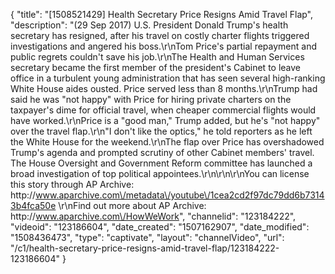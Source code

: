 {
    "title": "[1508521429] Health Secretary Price Resigns Amid Travel Flap",
    "description": "(29 Sep 2017) U.S. President Donald Trump's health secretary has resigned, after his travel on costly charter flights triggered investigations and angered his boss.\r\nTom Price's partial repayment and public regrets couldn't save his job.\r\nThe Health and Human Services secretary became the first member of the president's Cabinet to leave office in a turbulent young administration that has seen several high-ranking White House aides ousted. Price served less than 8 months.\r\nTrump had said he was \"not happy\" with Price for hiring private charters on the taxpayer's dime for official travel, when cheaper commercial flights would have worked.\r\nPrice is a \"good man,\" Trump added, but he's \"not happy\" over the travel flap.\r\n\"I don't like the optics,\" he told reporters as he left the White House for the weekend.\r\nThe flap over Price has overshadowed Trump's agenda and prompted scrutiny of other Cabinet members' travel. The House Oversight and Government Reform committee has launched a broad investigation of top political appointees.\r\n\r\n\r\nYou can license this story through AP Archive: http:\/\/www.aparchive.com\/metadata\/youtube\/1cea2cd2f97dc79dd6b73143b4fca50e \r\nFind out more about AP Archive: http:\/\/www.aparchive.com\/HowWeWork",
    "channelid": "123184222",
    "videoid": "123186604",
    "date_created": "1507162907",
    "date_modified": "1508436473",
    "type": "captivate",
    "layout": "channelVideo",
    "url": "\/c1\/health-secretary-price-resigns-amid-travel-flap\/123184222-123186604"
}